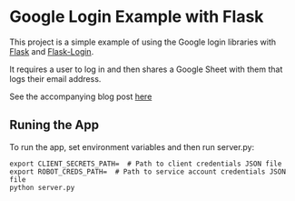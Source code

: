 # Google Login Example with Flask

This project is a simple example of using the Google login libraries with [Flask][1] and [Flask-Login][2].

It requires a user to log in and then shares a Google Sheet with them that logs their email address.

See the accompanying blog post [here][3]

## Runing the App

To run the app, set environment variables and then run server.py:

```
export CLIENT_SECRETS_PATH=  # Path to client credentials JSON file
export ROBOT_CREDS_PATH=  # Path to service account credentials JSON file
python server.py
```


[1]:http://flask.pocoo.org/
[2]:https://flask-login.readthedocs.io/en/latest/
[3]:https://pcarleton.github.io/2017/03/27/google-sign-in.html
